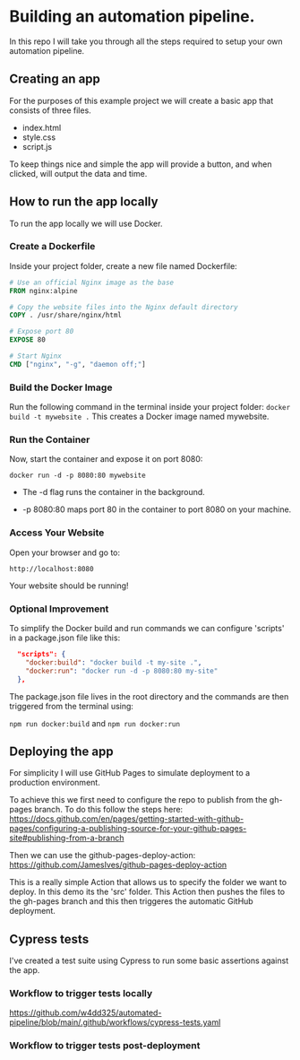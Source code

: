 # Building an automation pipeline.
In this repo I will take you through all the steps required to setup your own automation pipeline. 

## Creating an app
For the purposes of this example project we will create a basic app that consists of three files. 

* index.html
* style.css
* script.js

To keep things nice and simple the app will provide a button, and when clicked, will output the data and time.

## How to run the app locally
To run the app locally we will use Docker.

### Create a Dockerfile
Inside your project folder, create a new file named Dockerfile:

```dockerfile
# Use an official Nginx image as the base
FROM nginx:alpine

# Copy the website files into the Nginx default directory
COPY . /usr/share/nginx/html

# Expose port 80
EXPOSE 80

# Start Nginx
CMD ["nginx", "-g", "daemon off;"]
```

### Build the Docker Image
Run the following command in the terminal inside your project folder:
```docker build -t mywebsite .```
This creates a Docker image named mywebsite.

### Run the Container
Now, start the container and expose it on port 8080:

```docker run -d -p 8080:80 mywebsite```
* The -d flag runs the container in the background.

* -p 8080:80 maps port 80 in the container to port 8080 on your machine.

### Access Your Website
Open your browser and go to:

```http://localhost:8080```

Your website should be running!

### Optional Improvement
To simplify the Docker build and run commands we can configure 'scripts' in a package.json file like this: 

```JSON
  "scripts": {
    "docker:build": "docker build -t my-site .",
    "docker:run": "docker run -d -p 8080:80 my-site"
  },
```
The package.json file lives in the root directory and the commands are then triggered from the terminal using:

```npm run docker:build```
and 
```npm run docker:run```

## Deploying the app
For simplicity I will use GitHub Pages to simulate deployment to a production environment. 

To achieve this we first need to configure the repo to publish from the gh-pages branch. 
To do this follow the steps here:
https://docs.github.com/en/pages/getting-started-with-github-pages/configuring-a-publishing-source-for-your-github-pages-site#publishing-from-a-branch

Then we can use the github-pages-deploy-action:
https://github.com/JamesIves/github-pages-deploy-action

This is a really simple Action that allows us to specify the folder we want to deploy. In this demo its the 'src' folder. This Action then pushes the files to the gh-pages branch and this then triggeres the automatic GitHub deployment.

## Cypress tests
I've created a test suite using Cypress to run some basic assertions against the app. 

### Workflow to trigger tests locally
https://github.com/w4dd325/automated-pipeline/blob/main/.github/workflows/cypress-tests.yaml

### Workflow to trigger tests post-deployment


